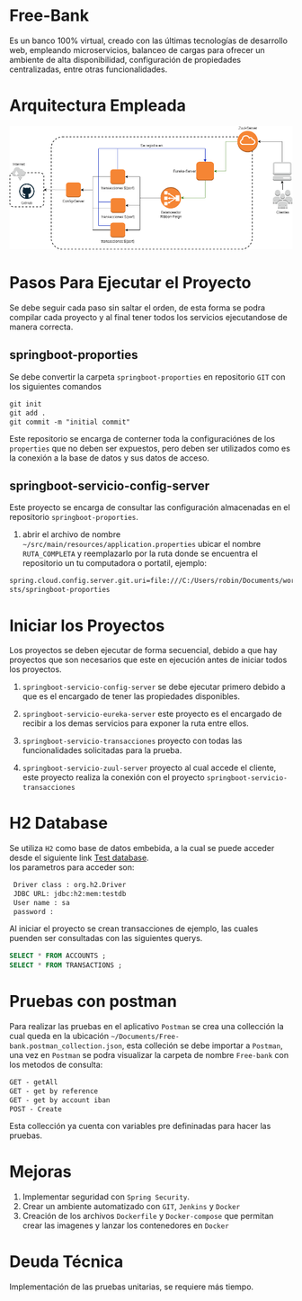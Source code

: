 # Free-Bank
Es un banco 100% virtual, creado con las últimas tecnologías de desarrollo web, empleando microservicios, balanceo de cargas para ofrecer un ambiente de alta disponibilidad, configuración de propiedades centralizadas, entre otras funcionalidades.

# Arquitectura Empleada
![Image](Documents/arquitectura-spring-boot-cloud.png)


# Pasos Para Ejecutar el Proyecto
Se debe seguir cada paso sin saltar el orden, de esta forma se podra compilar cada proyecto y al final tener todos los servicios ejecutandose de manera correcta.

## springboot-proporties
Se debe convertir la carpeta `springboot-proporties` en repositorio `GIT` con los siguientes comandos

```
git init
git add .
git commit -m "initial commit"
```
Este repositorio se encarga de conterner toda la configuraciónes de los `properties` que no deben ser expuestos, pero deben ser utilizados como es la conexión a la base de datos y sus datos de acceso.

## springboot-servicio-config-server
Este proyecto se encarga de consultar las configuración almacenadas en el repositorio `springboot-proporties`.

1. abrir el archivo de nombre `~/src/main/resources/application.properties` ubicar el nombre `RUTA_COMPLETA` y reemplazarlo por la ruta donde se encuentra el repositorio un tu computadora o portatil, ejemplo:
```
spring.cloud.config.server.git.uri=file:///C:/Users/robin/Documents/workspace-sts/springboot-proporties
```

# Iniciar los Proyectos
Los proyectos se deben ejecutar de forma secuencial, debido a que hay proyectos que son necesarios que este en ejecución antes de iniciar todos los proyectos.

1. `springboot-servicio-config-server` se debe ejecutar primero debido a que es el encargado de tener las propiedades disponibles.

2. `springboot-servicio-eureka-server` este proyecto es el encargado de recibir a los demas servicios para exponer la ruta entre ellos.

3. `springboot-servicio-transacciones` proyecto con todas las funcionalidades solicitadas para la prueba.

4. `springboot-servicio-zuul-server` proyecto al cual accede el cliente, este proyecto realiza la conexión con el proyecto `springboot-servicio-transacciones`

# H2 Database
Se utiliza `H2` como base de datos embebida, a la cual se puede acceder desde el siguiente link [Test database](http://localhost:8081/h2-console/). <br>
los parametros para acceder son:
```
 Driver class : org.h2.Driver
 JDBC URL: jdbc:h2:mem:testdb
 User name : sa
 password :
```
Al iniciar el proyecto se crean transacciones de ejemplo, las cuales puenden ser consultadas con las siguientes querys.

```sql
SELECT * FROM ACCOUNTS ;
SELECT * FROM TRANSACTIONS ;
```

# Pruebas con postman
Para realizar las pruebas en el aplicativo `Postman` se crea una collección la cual queda en la ubicación `~/Documents/Free-bank.postman_collection.json`, esta colleción se debe importar a `Postman`, una vez en `Postman` se podra visualizar la carpeta de nombre `Free-bank` con los metodos de consulta:
```
GET - getAll
GET - get by reference
GET - get by account iban
POST - Create
```
Esta collección ya cuenta con variables pre defininadas para hacer las pruebas.


# Mejoras
1. Implementar seguridad con `Spring Security`.
2. Crear un ambiente automatizado con `GIT`, `Jenkins` y `Docker`
3. Creación de los archivos `Dockerfile` y `Docker-compose` que permitan crear las imagenes y lanzar los contenedores en `Docker`


# Deuda Técnica
Implementación de las pruebas unitarias, se requiere más tiempo.